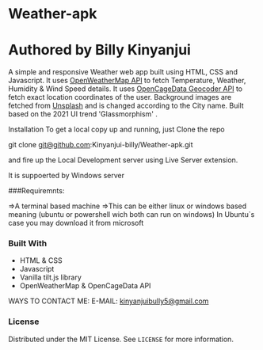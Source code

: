 # Weather-apk

<h1>Authored by Billy Kinyanjui</h1>
A simple and responsive Weather web app built using HTML, CSS and Javascript. It uses <a href="https://openweathermap.org/api">OpenWeatherMap API</a> to fetch Temperature, Weather, Humidity & Wind Speed details. It uses <a href="https://opencagedata.com/api">OpenCageData Geocoder API</a> to fetch exact location coordinates of the user. Background images are fetched from <a href="https://source.unsplash.com">Unsplash</a> and is changed according to the City name. Built based on the 2021 UI trend 'Glassmorphism' <a href="https://uxdesign.cc/glassmorphism-in-user-interfaces-1f39bb1308c9"></a>.

Installation
To get a local copy up and running, just Clone the repo

git clone git@github.com:Kinyanjui-billy/Weather-apk.git

and fire up the Local Development server using Live Server extension.

It is suppoerted by Windows server

###Requiremnts:

=>A terminal based machine
=>This can be either linux or windows based meaning (ubuntu or powershell wich both can run on windows)
In Ubuntu`s case you may download it from microsoft 
### Built With

* HTML & CSS
* Javascript
* Vanilla tilt.js library
* OpenWeatherMap & OpenCageData API

WAYS TO CONTACT ME:
E-MAIL: kinyanjuibully5@gmail.com
   
### License

Distributed under the MIT License. See `LICENSE` for more information.
